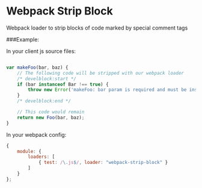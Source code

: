 Webpack Strip Block
===================

Webpack loader to strip blocks of code marked by special comment tags

###Example:

In your client js source files:

```javascript

var makeFoo(bar, baz) {
    // The following code will be stripped with our webpack loader
    /* develblock:start */
    if (bar instanceof Bar !== true) {
        throw new Error('makeFoo: bar param is required and must be instance of Bar');
    }
    /* develblock:end */

    // This code would remain
    return new Foo(bar, baz);
}

```

In your webpack config:

```javascript
{
    module: {
        loaders: [
            { test: /\.js$/, loader: "webpack-strip-block" }
        ]
    }
};